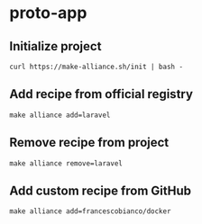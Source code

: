 # proto-app

## Initialize project

```
curl https://make-alliance.sh/init | bash - 
```

## Add recipe from official registry

```
make alliance add=laravel
```

## Remove recipe from project

```
make alliance remove=laravel
```

## Add custom recipe from GitHub

```
make alliance add=francescobianco/docker
```
